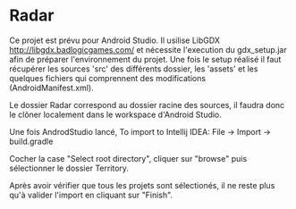 Radar
=====
Ce projet est prévu pour Android Studio.
Il usilise LibGDX http://libgdx.badlogicgames.com/ et nécessite l'execution du gdx_setup.jar afin de préparer l'environnement du projet. Une fois le setup réalisé il faut récupérer les sources 'src' des différents dossier, les 'assets' et les quelques fichiers qui comprennent des modifications (AndroidManifest.xml).

Le dossier Radar correspond au dossier racine des sources, il faudra donc le clôner localement dans le workspace d'Android Studio.

Une fois AndrodStudio lancé, To import to Intellij IDEA: File -> Import -> build.gradle

Cocher la case "Select root directory", cliquer sur "browse" puis sélectionner le dossier Territory.

Après avoir vérifier que tous les projets sont sélectionés, il ne reste plus qu'à valider l'import en cliquant sur "Finish".



